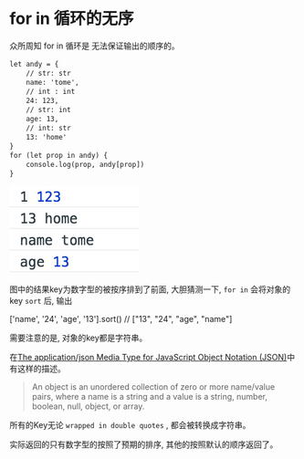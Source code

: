 # for in 循环的无序

众所周知 for in 循环是 无法保证输出的顺序的。 

    let andy = {
        // str: str
        name: 'tome', 
        // int : int
        24: 123, 
        // str: int
        age: 13, 
        // int: str
        13: 'home'
    }
    for (let prop in andy) {
        console.log(prop, andy[prop])
    }

![img](../img/20180610001.png)

图中的结果key为数字型的被按序排到了前面, 大胆猜测一下, `for in` 会将对象的key `sort` 后, 输出

['name', '24', 'age', '13'].sort()
// ["13", "24", "age", "name"]

需要注意的是, 对象的key都是字符串。 

在[The application/json Media Type for JavaScript Object Notation (JSON)](https://tools.ietf.org/html/rfc4627)中有这样的描述。 

> An object is an unordered collection of zero or more name/value pairs, where a name is a string and a value is a string, number, boolean, null, object, or array.

所有的Key无论 `wrapped in double quotes` , 都会被转换成字符串。 

实际返回的只有数字型的按照了预期的排序, 其他的按照默认的顺序返回了。 

